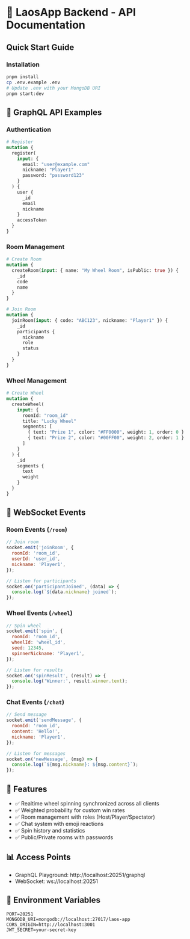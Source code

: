 # 🎡 LaosApp Backend - API Documentation

## Quick Start Guide

### Installation

```bash
pnpm install
cp .env.example .env
# Update .env with your MongoDB URI
pnpm start:dev
```

## 📡 GraphQL API Examples

### Authentication

```graphql
# Register
mutation {
  register(
    input: {
      email: "user@example.com"
      nickname: "Player1"
      password: "password123"
    }
  ) {
    user {
      _id
      email
      nickname
    }
    accessToken
  }
}
```

### Room Management

```graphql
# Create Room
mutation {
  createRoom(input: { name: "My Wheel Room", isPublic: true }) {
    _id
    code
    name
  }
}

# Join Room
mutation {
  joinRoom(input: { code: "ABC123", nickname: "Player1" }) {
    _id
    participants {
      nickname
      role
      status
    }
  }
}
```

### Wheel Management

```graphql
# Create Wheel
mutation {
  createWheel(
    input: {
      roomId: "room_id"
      title: "Lucky Wheel"
      segments: [
        { text: "Prize 1", color: "#FF0000", weight: 1, order: 0 }
        { text: "Prize 2", color: "#00FF00", weight: 2, order: 1 }
      ]
    }
  ) {
    _id
    segments {
      text
      weight
    }
  }
}
```

## 🔌 WebSocket Events

### Room Events (`/room`)

```javascript
// Join room
socket.emit('joinRoom', {
  roomId: 'room_id',
  userId: 'user_id',
  nickname: 'Player1',
});

// Listen for participants
socket.on('participantJoined', (data) => {
  console.log(`${data.nickname} joined`);
});
```

### Wheel Events (`/wheel`)

```javascript
// Spin wheel
socket.emit('spin', {
  roomId: 'room_id',
  wheelId: 'wheel_id',
  seed: 12345,
  spinnerNickname: 'Player1',
});

// Listen for results
socket.on('spinResult', (result) => {
  console.log('Winner:', result.winner.text);
});
```

### Chat Events (`/chat`)

```javascript
// Send message
socket.emit('sendMessage', {
  roomId: 'room_id',
  content: 'Hello!',
  nickname: 'Player1',
});

// Listen for messages
socket.on('newMessage', (msg) => {
  console.log(`${msg.nickname}: ${msg.content}`);
});
```

## 🎯 Features

- ✅ Realtime wheel spinning synchronized across all clients
- ✅ Weighted probability for custom win rates
- ✅ Room management with roles (Host/Player/Spectator)
- ✅ Chat system with emoji reactions
- ✅ Spin history and statistics
- ✅ Public/Private rooms with passwords

## 📊 Access Points

- GraphQL Playground: http://localhost:20251/graphql
- WebSocket: ws://localhost:20251

## 🔧 Environment Variables

```env
PORT=20251
MONGODB_URI=mongodb://localhost:27017/laos-app
CORS_ORIGIN=http://localhost:3001
JWT_SECRET=your-secret-key
```

